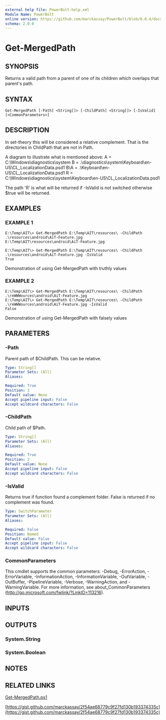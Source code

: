 ```yaml
---
external help file: PowerBolt-help.xml
Module Name: PowerBolt
online version: https://github.com/marckassay/PowerBolt/blob/0.0.4/docs/Get-MergedPath.md
schema: 2.0.0
---
```


# Get-MergedPath

## SYNOPSIS
Returns a valid path from a parent of one of its children which overlaps that parent's path.

## SYNTAX

```
Get-MergedPath [-Path] <String[]> [-ChildPath] <String[]> [-IsValid] [<CommonParameters>]
```

## DESCRIPTION
In set-theory this will be considered a relative complement. 
That is the directories
in ChildPath that are not in Path.

A diagram to illustrate what is mentioned above:
    A =        C:\Windows\diagnostics\system
    B =                 .\diagnostics\system\Keyboard\en-US\CL_LocalizationData.psd1
    B\A =                                  .\Keyboard\en-US\CL_LocalizationData.psd1
    R =        C:\Windows\diagnostics\system\Keyboard\en-US\CL_LocalizationData.psd1

The path 'R' is what will be returned if -IsValid is not switched otherwise $true 
will be returned.

## EXAMPLES

### EXAMPLE 1
```
E:\Temp\AIT\> Get-MergedPath E:\Temp\AIT\resources\ -ChildPath .\resources\android\AiT-Feature.jpg
E:\Temp\AIT\resources\android\AiT-Feature.jpg

E:\Temp\AIT\> Get-MergedPath E:\Temp\AIT\resources\ -ChildPath .\resources\android\AiT-Feature.jpg -IsValid
True
```

Demonstration of using Get-MergedPath with truthly values

### EXAMPLE 2
```
E:\Temp\AIT\> Get-MergedPath E:\Temp\AIT\resources\ -ChildPath .\reWWWources\android\AiT-Feature.jpg
E:\Temp\AIT\> Get-MergedPath E:\Temp\AIT\resources\ -ChildPath .\reWWWources\android\AiT-Feature.jpg -IsValid
False
```

Demonstration of using Get-MergedPath with falsely values

## PARAMETERS

### -Path
Parent path of $ChildPath. 
This can be relative.

```yaml
Type: String[]
Parameter Sets: (All)
Aliases:

Required: True
Position: 1
Default value: None
Accept pipeline input: False
Accept wildcard characters: False
```

### -ChildPath
Child path of $Path.

```yaml
Type: String[]
Parameter Sets: (All)
Aliases:

Required: True
Position: 2
Default value: None
Accept pipeline input: False
Accept wildcard characters: False
```

### -IsValid
Returns true if function found a complement folder. 
False is returned if no complement was
found.

```yaml
Type: SwitchParameter
Parameter Sets: (All)
Aliases:

Required: False
Position: Named
Default value: False
Accept pipeline input: False
Accept wildcard characters: False
```

### CommonParameters
This cmdlet supports the common parameters: -Debug, -ErrorAction, -ErrorVariable, -InformationAction, -InformationVariable, -OutVariable, -OutBuffer, -PipelineVariable, -Verbose, -WarningAction, and -WarningVariable. For more information, see about_CommonParameters (http://go.microsoft.com/fwlink/?LinkID=113216).

## INPUTS

## OUTPUTS

### System.String

### System.Boolean

## NOTES

## RELATED LINKS

[Get-MergedPath.ps1](https://github.com/marckassay/PowerBolt/blob/0.0.4/src/utility/Get-MergedPath.ps1)

[https://gist.github.com/marckassay/2f54ae68779c9f27fd130b193374335c](https://gist.github.com/marckassay/2f54ae68779c9f27fd130b193374335c)
